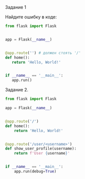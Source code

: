 Задание 1

Найдите ошибку в коде:

```python
from flask import Flask


app = Flask(__name__)


@app.route('') # должен стоять '/'
def home():
   return 'Hello, World!'


if __name__ == '__main__':
   app.run()
  ```

Задание 2.

```python
from flask import Flask

app = Flask(__name__)


@app.route('/')
def home():
    return 'Hello, World!'


@app.route('/user/<username>')
def show_user_profile(username):
    return f'User {username}'


if __name__ == '__main__':
    app.run(debug=True)

```
